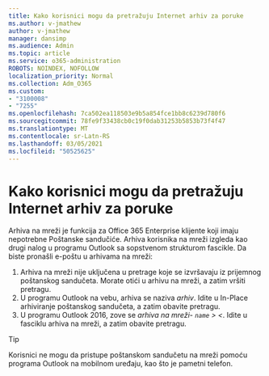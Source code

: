 ```yaml
---
title: Kako korisnici mogu da pretražuju Internet arhiv za poruke
ms.author: v-jmathew
author: v-jmathew
manager: dansimp
ms.audience: Admin
ms.topic: article
ms.service: o365-administration
ROBOTS: NOINDEX, NOFOLLOW
localization_priority: Normal
ms.collection: Adm_O365
ms.custom:
- "3100008"
- "7255"
ms.openlocfilehash: 7ca502ea118503e9b5a854fce1bb8c6239d780f6
ms.sourcegitcommit: 78fe9f33438cb0c19f0dab31253b5853b73f4f47
ms.translationtype: MT
ms.contentlocale: sr-Latn-RS
ms.lasthandoff: 03/05/2021
ms.locfileid: "50525625"
---
```

# <a name="how-users-can-search-their-online-archive-for-messages"></a>Kako korisnici mogu da pretražuju Internet arhiv za poruke

Arhiva na mreži je funkcija za Office 365 Enterprise klijente koji imaju nepotrebne Poštanske sandučiće. Arhiva korisnika na mreži izgleda kao drugi nalog u programu Outlook sa sopstvenom strukturom fascikle. Da biste pronašli e-poštu u arhivama na mreži:

1. Arhiva na mreži nije uključena u pretrage koje se izvršavaju iz prijemnog poštanskog sandučeta. Morate otići u arhivu na mreži, a zatim vršiti pretragu.
2. U programu Outlook na vebu, arhiva se naziva *arhiv*. Idite u In-Place arhiviranje poštanskog sandučeta, a zatim obavite pretragu.
3. U programu Outlook 2016, zove se *arhiva na mreži- `name` > <*. Idite u fasciklu arhiva na mreži, a zatim obavite pretragu.

> [!TIP]
> Korisnici ne mogu da pristupe poštanskom sandučetu na mreži pomoću programa Outlook na mobilnom uređaju, kao što je pametni telefon.
